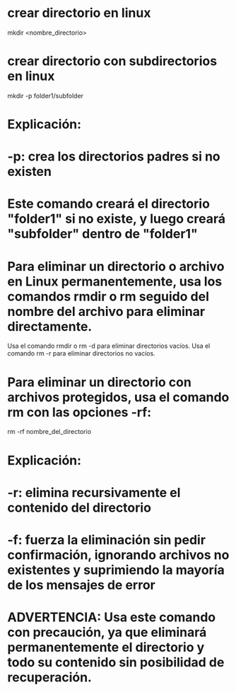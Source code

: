 # crear directorio en linux
mkdir <nombre_directorio>

# crear directorio con subdirectorios en linux
mkdir -p folder1/subfolder

# Explicación:
# -p: crea los directorios padres si no existen
# Este comando creará el directorio "folder1" si no existe, y luego creará "subfolder" dentro de "folder1"



# Para eliminar un directorio o archivo en Linux permanentemente, usa los comandos rmdir o rm seguido del nombre del archivo para eliminar directamente.
Usa el comando rmdir o rm -d para eliminar directorios vacíos.
Usa el comando rm -r para eliminar directorios no vacíos.

# Para eliminar un directorio con archivos protegidos, usa el comando rm con las opciones -rf:
rm -rf nombre_del_directorio

# Explicación:
# -r: elimina recursivamente el contenido del directorio
# -f: fuerza la eliminación sin pedir confirmación, ignorando archivos no existentes y suprimiendo la mayoría de los mensajes de error

# ADVERTENCIA: Usa este comando con precaución, ya que eliminará permanentemente el directorio y todo su contenido sin posibilidad de recuperación.
